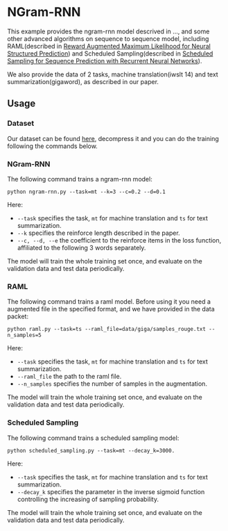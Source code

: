 # NGram-RNN #

This example provides the ngram-rnn model descrived in ..., and some other advanced algorithms on sequence to sequence model, including RAML(described in [Reward Augmented Maximum Likelihood for Neural Structured Prediction](https://arxiv.org/abs/1609.00150)) and Scheduled Sampling(described in [Scheduled Sampling for Sequence Prediction with Recurrent Neural Networks](https://arxiv.org/abs/1506.03099)).

We also provide the data of 2 tasks, machine translation(iwslt 14) and text summarization(gigaword), as described in our paper.

## Usage ##

### Dataset ###

Our dataset can be found [here](https://drive.google.com/open?id=1-3QJyFZt68mrZoFrwlU8MMr7DuhvVrRd), decompress it and you can do the training following the commands below.



### NGram-RNN ###

The following command trains a ngram-rnn model:

```
python ngram-rnn.py --task=mt --k=3 --c=0.2 --d=0.1 
```

Here:
  * `--task` specifies the task, `mt` for machine translation and `ts` for text summarization.
  * `--k`  specifies the reinforce length described in the paper.
  * `--c, --d, --e` the coefficient to the reinforce items in the loss function, affiliated to the following 3 words separately.

The model will train the whole training set once, and evaluate on the validation data and test data periodically.



### RAML

The following command trains a raml model. Before using it you need a augmented file in the specified format, and we have provided in the data packet:

```
python raml.py --task=ts --raml_file=data/giga/samples_rouge.txt --n_samples=5
```

Here:

- `--task` specifies the task, `mt` for machine translation and `ts` for text summarization.
- `--raml_file`  the path to the raml file.
- `--n_samples` specifies the number of samples in the augmentation.

The model will train the whole training set once, and evaluate on the validation data and test data periodically.



### Scheduled Sampling

The following command trains a scheduled sampling model:

```
python scheduled_sampling.py --task=mt --decay_k=3000.
```

Here:

- `--task` specifies the task, `mt` for machine translation and `ts` for text summarization.
- `--decay_k`  specifies the parameter in the inverse sigmoid function controlling the increasing of sampling probability.

The model will train the whole training set once, and evaluate on the validation data and test data periodically.

